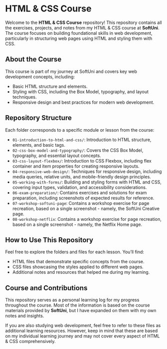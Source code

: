 # HTML & CSS Course

Welcome to the **HTML & CSS Course** repository! This repository contains all the exercises, projects, and notes from my HTML & CSS course at **SoftUni**. The course focuses on building foundational skills in web development, particularly in structuring web pages using HTML and styling them with CSS.

## About the Course
This course is part of my journey at SoftUni and covers key web development concepts, including:
* Basic HTML structure and elements.
* Styling with CSS, including the Box Model, typography, and layout techniques.
* Responsive design and best practices for modern web development.

## Repository Structure
Each folder corresponds to a specific module or lesson from the course:
* `01-introduction-to-html-and-css/`: Introduction to HTML structure, elements, and basic tags.
* `02-css-box-model-and-typography/`: Covers the CSS Box Model, typography, and essential layout concepts.
* `03-css-layout-flexbox/`: Introduction to CSS Flexbox, including flex container and item properties for creating responsive layouts.
* `04-responsive-web-design/`: Techniques for responsive design, including media queries, relative units, and mobile-friendly design principles.
* `05-working-with-forms/`: Building and styling forms with HTML and CSS, covering input types, validation, and accessibility considerations.
* `06-exam-preparation/`: Contains exercises and solutions for exam preparation, including screenshots of expected results for reference.
* `07-workshop-softuni-page`: Contains a workshop exercise for page recreation, based on a single screenshot - namely, the SoftUni Creative page.
* `08-workshop-netflix`: Contains a workshop exercise for page recreation, based on a single screenshot - namely, the Netflix Home page.

## How to Use This Repository
Feel free to explore the folders and files for each lesson. You’ll find:

* HTML files that demonstrate specific concepts from the course.
* CSS files showcasing the styles applied to different web pages.
* Additional notes and resources that helped me during my learning.

## Course and Contributions
This repository serves as a personal learning log for my progress throughout the course. Most of the information is based on the course materials provided by **SoftUni**, but I have expanded on them with my own notes and insights.

If you are also studying web development, feel free to refer to these files as additional learning resources. However, keep in mind that these are based on my individual learning journey and may not cover every aspect of HTML & CSS comprehensively.